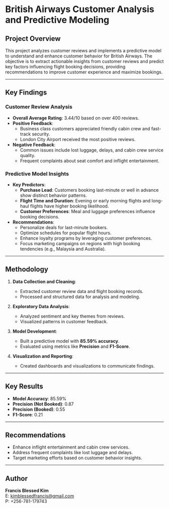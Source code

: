 # British Airways Customer Analysis and Predictive Modeling

## Project Overview

This project analyzes customer reviews and implements a predictive model to understand and enhance customer behavior for British Airways. The objective is to extract actionable insights from customer reviews and predict key factors influencing flight booking decisions, providing recommendations to improve customer experience and maximize bookings.

---

## Key Findings

### Customer Review Analysis

- **Overall Average Rating**: 3.44/10 based on over 400 reviews.
- **Positive Feedback**:
  - Business class customers appreciated friendly cabin crew and fast-track security.
  - London City Airport received the most positive reviews.
- **Negative Feedback**:
  - Common issues include lost luggage, delays, and cabin crew service quality.
  - Frequent complaints about seat comfort and inflight entertainment.

### Predictive Model Insights

- **Key Predictors**:
  - **Purchase Lead**: Customers booking last-minute or well in advance show distinct behavior patterns.
  - **Flight Time and Duration**: Evening or early morning flights and long-haul flights have higher booking likelihood.
  - **Customer Preferences**: Meal and luggage preferences influence booking decisions.
- **Recommendations**:
  - Personalize deals for last-minute bookers.
  - Optimize schedules for popular flight hours.
  - Enhance loyalty programs by leveraging customer preferences.
  - Focus marketing campaigns on regions with high booking tendencies (e.g., Malaysia and Australia).

---

## Methodology

1. **Data Collection and Cleaning**:
   - Extracted customer review data and flight booking records.
   - Processed and structured data for analysis and modeling.

2. **Exploratory Data Analysis**:
   - Analyzed sentiment and key themes from reviews.
   - Visualized patterns in customer feedback.

3. **Model Development**:
   - Built a predictive model with **85.59% accuracy**.
   - Evaluated using metrics like **Precision** and **F1-Score**.

4. **Visualization and Reporting**:
   - Created dashboards and visualizations to communicate findings.

---

## Key Results

- **Model Accuracy**: 85.59%
- **Precision (Not Booked)**: 0.87
- **Precision (Booked)**: 0.55
- **F1-Score**: 0.21

---

## Recommendations

- Enhance inflight entertainment and cabin crew services.
- Address frequent complaints like lost luggage and delays.
- Target marketing efforts based on customer behavior insights.

---

## Author

**Francis Blessed Kim**  
E: [kimblessedfrancis@gmail.com](mailto:kimblessedfrancis@gmail.com)  
P: +256-781-179743
